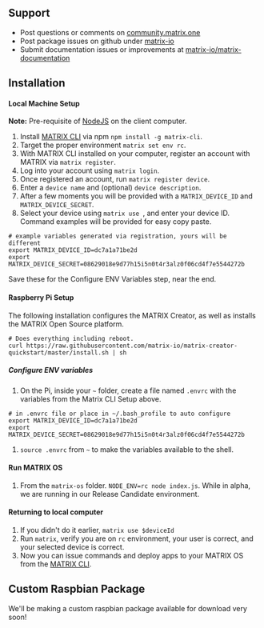 ## Support
* Post questions or comments on [community.matrix.one](http://community.matrix.one/)
* Post package issues on github under [matrix-io](https://github.com/matrix-io)
* Submit documentation issues or improvements at [matrix-io/matrix-documentation](https://github.com/matrix-io/matrix-documentation)

## Installation

#### Local Machine Setup
**Note:** Pre-requisite of [NodeJS](https://nodejs.org/en/download) on the client computer.

1. Install [MATRIX CLI](CLI/overview.md) via npm `npm install -g matrix-cli`.
1. Target the proper environment `matrix set env rc`.
1. With MATRIX CLI installed on your computer, register an account with MATRIX via `matrix register`.
1. Log into your account using `matrix login`.
1. Once registered an account, run `matrix register device`.
1. Enter a `device name` and (optional) `device description`.
1. After a few moments you will be provided with a `MATRIX_DEVICE_ID` and `MATRIX_DEVICE_SECRET`.
1. Select your device using `matrix use `, and enter your device ID. Command examples will be provided for easy copy paste.

```
# example variables generated via registration, yours will be different
export MATRIX_DEVICE_ID=dc7a1a71be2d
export MATRIX_DEVICE_SECRET=08629018e9d77h15i5n0t4r3alz0f06cd4f7e5544272b
```

Save these for the Configure ENV Variables step, near the end.

#### Raspberry Pi Setup

The following installation configures the MATRIX Creator, as well as installs the MATRIX Open Source platform.

```
# Does everything including reboot.
curl https://raw.githubusercontent.com/matrix-io/matrix-creator-quickstart/master/install.sh | sh
```

##### Configure ENV variables

1. On the Pi, inside your `~` folder, create a file named `.envrc` with the variables from the Matrix CLI Setup above.  
```
# in .envrc file or place in ~/.bash_profile to auto configure
export MATRIX_DEVICE_ID=dc7a1a71be2d
export MATRIX_DEVICE_SECRET=08629018e9d77h15i5n0t4r3alz0f06cd4f7e5544272b
```
1. `source .envrc` from `~` to make the variables available to the shell.

#### Run MATRIX OS
1. From the `matrix-os` folder. `NODE_ENV=rc node index.js`. While in alpha, we are running in our Release Candidate environment.

#### Returning to local computer
1. If you didn't do it earlier, `matrix use $deviceId`
1. Run `matrix`, verify you are on `rc` environment, your user is correct, and your selected device is correct.
1. Now you can issue commands and deploy apps to your MATRIX OS from the [MATRIX CLI](CLI/overview.md).

## Custom Raspbian Package
We'll be making a custom raspbian package available for download very soon!
